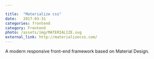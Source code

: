 ```yaml
---

title:  "Materialize css"
date:   2017-03-31
categories: frontend
category: Frontend
photo: /assets/img/MATERIALIZE.svg
external_link: http://materializecss.com/
---
```

A modern responsive front-end framework based on Material Design.
